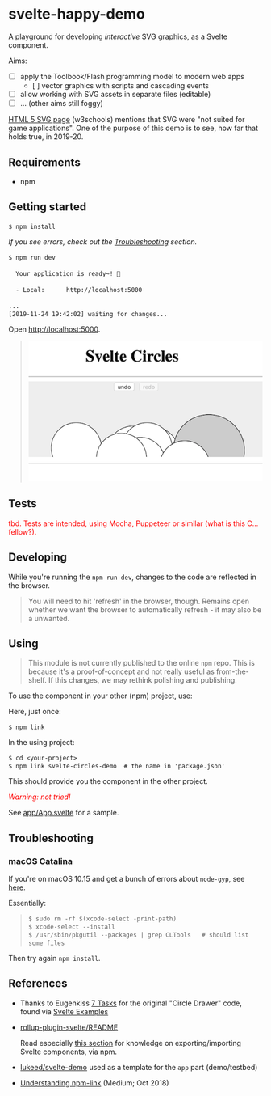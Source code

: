 # svelte-happy-demo

A playground for developing _interactive_ SVG graphics, as a Svelte component.

Aims:

- [ ] apply the Toolbook/Flash programming model to modern web apps
   - [ ] vector graphics with scripts and cascading events
- [ ] allow working with SVG assets in separate files (editable)
- [ ] ... (other aims still foggy)

[HTML 5 SVG page](https://www.w3schools.com/html/html5_svg.asp) (w3schools) mentions that SVG were "not suited for game applications". One of the purpose of this demo is to see, how far that holds true, in 2019-20.


## Requirements

- npm

## Getting started

```
$ npm install
```

*If you see errors, check out the [Troubleshooting](#troubleshooting) section.*

```
$ npm run dev

  Your application is ready~! 🚀

  - Local:      http://localhost:5000

...
[2019-11-24 19:42:02] waiting for changes...
```

Open [http://localhost:5000](http://localhost:5000).


>![](.images/screenshot.png)


## Tests

<font color=red>tbd. Tests are intended, using Mocha, Puppeteer or similar (what is this C... fellow?).</font>


## Developing

While you're running the `npm run dev`, changes to the code are reflected in the browser.

>You will need to hit 'refresh' in the browser, though. Remains open whether we want the browser to automatically refresh - it may also be a unwanted.


## Using

>This module is not currently published to the online `npm` repo. This is because it's a proof-of-concept and not really useful as from-the-shelf. If this changes, we may rethink polishing and publishing.

To use the component in your other (npm) project, use:

Here, just once:

```
$ npm link
```

In the using project:

```
$ cd <your-project>
$ npm link svelte-circles-demo	# the name in 'package.json'
```

This should provide you the component in the other project. 

*<font color=red>Warning: not tried!</font>*

<!-- see here if there are problems:   #remove when works
https://docs.npmjs.com/cli/link.html
-->

See [app/App.svelte](app/App.svelte) for a sample.

<!-- disabled (enable if there are properties)
### Properties
 
| | Default Value | Description
|---|---|---

-->


## Troubleshooting

### macOS Catalina

If you're on macOS 10.15 and get a bunch of errors about `node-gyp`, see [here](https://github.com/nodejs/node-gyp/issues/1927#issuecomment-549349352).

Essentially: 

>```
>$ sudo rm -rf $(xcode-select -print-path)
>$ xcode-select --install
>$ /usr/sbin/pkgutil --packages | grep CLTools   # should list some files
>```

Then try again `npm install`.

## References

- Thanks to Eugenkiss [7 Tasks](https://eugenkiss.github.io/7guis/tasks#circle) for the original "Circle Drawer" code, found via [Svelte Examples](https://svelte.dev/examples#7guis-circles)

- [rollup-plugin-svelte/README](https://github.com/rollup/rollup-plugin-svelte)

	Read especially [this section](https://github.com/rollup/rollup-plugin-svelte#pkgsvelte) for knowledge on exporting/importing Svelte components, via npm.

- [lukeed/svelte-demo](https://github.com/lukeed/svelte-demo) used as a template for the `app` part (demo/testbed)

- [Understanding npm-link](https://medium.com/dailyjs/how-to-use-npm-link-7375b6219557) (Medium; Oct 2018)